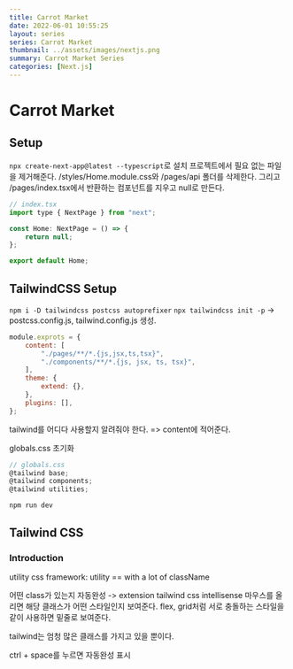 ```yaml
---
title: Carrot Market
date: 2022-06-01 10:55:25
layout: series
series: Carrot Market
thumbnail: ../assets/images/nextjs.png
summary: Carrot Market Series
categories: [Next.js]
---
```


# Carrot Market

## Setup

`npx create-next-app@latest --typescript`로 설치
프로젝트에서 필요 없는 파일을 제거해준다.
/styles/Home.module.css와 /pages/api 폴더를 삭제한다.
그리고 /pages/index.tsx에서 반환하는 컴포넌트를 지우고 null로 만든다.

```javascript
// index.tsx
import type { NextPage } from "next";

const Home: NextPage = () => {
	return null;
};

export default Home;
```

## TailwindCSS Setup

`npm i -D tailwindcss postcss autoprefixer`
`npx tailwindcss init -p` -> postcss.config.js, tailwind.config.js 생성.

```javascript
module.exprots = {
	content: [
		"./pages/**/*.{js,jsx,ts,tsx}",
		"./components/**/*.{js, jsx, ts, tsx}",
	],
	theme: {
		extend: {},
	},
	plugins: [],
};
```

tailwind를 어디다 사용할지 알려줘야 한다. => content에 적어준다.

globals.css 초기화

```javascript
// globals.css
@tailwind base;
@tailwind components;
@tailwind utilities;
```

`npm run dev`

## Tailwind CSS

### Introduction

utility css framework: utility == with a lot of className

어떤 class가 있는지 자동완성 -> extension tailwind css intellisense
마우스를 올리면 해당 클래스가 어떤 스타일인지 보여준다.
flex, grid처럼 서로 충돌하는 스타일을 같이 사용하면 밑줄로 보여준다.

tailwind는 엄청 많은 클래스를 가지고 있을 뿐이다.

ctrl + space를 누르면 자동완성 표시
